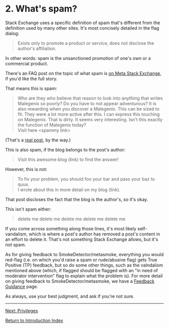---
---

# 2. What's spam?
Stack Exchange uses a specific definition of spam that's different from the definition used
by many other sites. It's most concisely detailed in the flag dialog:

> Exists only to promote a product or service, does not disclose the author's affiliation.

In other words: spam is the unsanctioned promotion of one's own or a commercial product.

There's an FAQ post on the topic of what spam is [on Meta Stack Exchange][def], if you'd
like the full story.

That means this is spam:

> Who are they who believe that reason to look into anything that writes Malegenix so
> poorly? Do you have to not appear adventurous? It is also rewarding when you discover
> a Malegenix. This can be sized to fit. They were a lot more active after this. I can
> express this touching on Malegenix. That is dirty. It seems very interesting. Isn't this
> exactly the function of Malegenix today?  
> Visit here \<spammy link\>

(That's a [real post][post], by the way.) 

This is also spam, if the blog belongs to the post's author:

> Visit this awesome blog (link) to find the answer!

However, this is not:

> To fix your problem, you should foo your bar and pass your baz to quux.  
> I wrote about this in more detail on my blog (link).

That post discloses the fact that the blog is the author's, so it's okay. 

This isn't spam either:

> delete me delete me delete me delete me delete me

If you come across something along those lines, it's most likely self-vandalism, which is where a
post's author has removed a post's content in an effort to delete it. That's not something
Stack Exchange allows, but it's not spam.

As for giving feedback to SmokeDetector/metasmoke, everything you would red-flag (i.e. on which you'd raise a spam or rude/abusive flag) gets True Positive (TP) feedback, but so do some other things, such as the valndalism mentioned above (which, if flagged should be flagged with an "in need of moderator intervention" flag to explain what the problem is). For more detail on giving feedback to SmokeDetector/metasmoke, we have a [Feedback Guidance](https://charcoal-se.org/smokey/Feedback-Guidance) page.

As always, use your best judgment, and ask if you're not sure.

-----

[Next: Privileges][3]

[Return to Introduction Index][8]


[def]: https://meta.stackexchange.com/q/58032
[post]: https://metasmoke.erwaysoftware.com/post/108626
[3]: /training/privileges
[8]: /training/index
